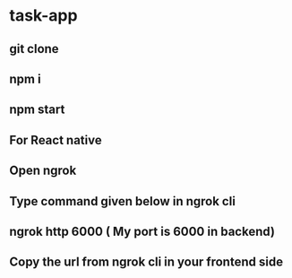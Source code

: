# task-app

## git clone 

## npm i

## npm start

## For React native

## Open ngrok

## Type command given below in ngrok cli
## ngrok http 6000 ( My port is 6000 in backend)

## Copy the url from ngrok cli in your frontend side
